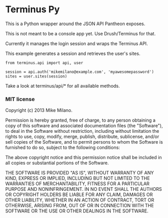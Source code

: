 Terminus Py
===========

This is a Python wrapper around the JSON API Pantheon exposes.

This is not meant to be a console app yet. Use Drush/Terminus for that.

Currently it manages the login session and wraps the Terminus API.

This example generates a session and retrieves the user's sites.

```
from terminus.api import api, user

session = api.auth('mikemilano@example.com', 'myawesomepassword')
sites = user.sites(session)
```

Take a look at terminus/api/* for all available methods.

### MIT license

Copyright (c) 2013 Mike Milano.

Permission is hereby granted, free of charge, to any person obtaining
a copy of this software and associated documentation files (the
"Software"), to deal in the Software without restriction, including
without limitation the rights to use, copy, modify, merge, publish,
distribute, sublicense, and/or sell copies of the Software, and to
permit persons to whom the Software is furnished to do so, subject to
the following conditions:

The above copyright notice and this permission notice shall be
included in all copies or substantial portions of the Software.

THE SOFTWARE IS PROVIDED "AS IS", WITHOUT WARRANTY OF ANY KIND,
EXPRESS OR IMPLIED, INCLUDING BUT NOT LIMITED TO THE WARRANTIES OF
MERCHANTABILITY, FITNESS FOR A PARTICULAR PURPOSE AND
NONINFRINGEMENT. IN NO EVENT SHALL THE AUTHORS OR COPYRIGHT HOLDERS BE
LIABLE FOR ANY CLAIM, DAMAGES OR OTHER LIABILITY, WHETHER IN AN ACTION
OF CONTRACT, TORT OR OTHERWISE, ARISING FROM, OUT OF OR IN CONNECTION
WITH THE SOFTWARE OR THE USE OR OTHER DEALINGS IN THE SOFTWARE.